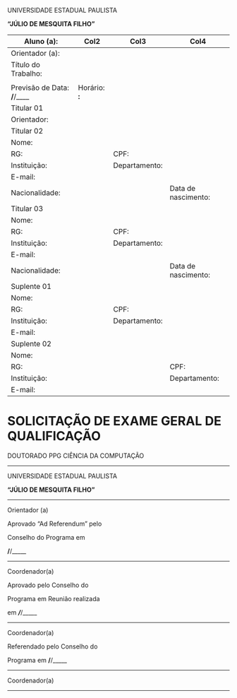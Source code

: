 UNIVERSIDADE ESTADUAL PAULISTA

**“JÚLIO DE MESQUITA FILHO”**

|Aluno (a):|Col2|Col3|Col4|
|---|---|---|---|
|Orientador (a):||||
|Título do Trabalho:||||
|||||
|Previsão de Data: ____/____/____|Horário: ____:____|||
|Titular 01||||
|Orientador:||||
|Titular 02||||
|Nome:||||
|RG:||CPF:||
|Instituição:||Departamento:||
|E-mail:||||
|Nacionalidade:|||Data de nascimento:|
|Titular 03||||
|Nome:||||
|RG:||CPF:||
|Instituição:||Departamento:||
|E-mail:||||
|Nacionalidade:|||Data de nascimento:|
|Suplente 01||||
|Nome:||||
|RG:||CPF:||
|Instituição:||Departamento:||
|E-mail:||||
|Suplente 02||||
|Nome:||||
|RG:|||CPF:|
|Instituição:|||Departamento:|
|E-mail:||||


# SOLICITAÇÃO DE EXAME GERAL DE QUALIFICAÇÃO
 DOUTORADO
 PPG CIÊNCIA DA COMPUTAÇÃO


-----

UNIVERSIDADE ESTADUAL PAULISTA

**“JÚLIO DE MESQUITA FILHO”**

____________________________

Orientador (a)


Aprovado “Ad Referendum” pelo

Conselho do Programa em

______/______/_____

____________________________

Coordenador(a)


Aprovado pelo Conselho do

Programa em Reunião realizada

em _____/_____/_____

________________________________

Coordenador(a)


Referendado pelo Conselho do

Programa em ______/______/_____

____________________________

Coordenador(a)


-----

